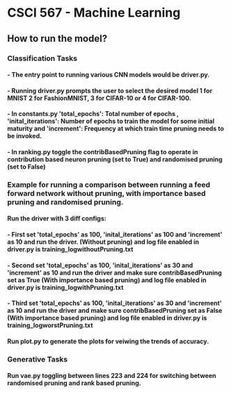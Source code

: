 # CSCI 567 - Machine Learning

## How to run the model? 

### Classification Tasks

#### - The entry point to running various CNN models would be driver.py. 
#### - Running driver.py prompts the user to select the desired model  1 for MNIST 2 for FashionMNIST,  3 for CIFAR-10 or 4 for CIFAR-100.
#### - In constants.py 'total_epochs': Total number of epochs , 'inital_iterations': Number of epochs to train the model for some initial maturity and 'increment': Frequency at which train time pruning needs to be invoked.
#### - In ranking.py toggle the contribBasedPruning flag to operate in contribution based neuron pruning (set to True) and randomised pruning (set to False)

### Example for running a comparison between running a feed forward network without pruning, with importance based pruning and randomised pruning.
#### Run the driver with 3 diff configs:
#### - First set 'total_epochs' as 100, 'inital_iterations' as 100 and 'increment' as 10 and run the driver. (Without pruning) and log file enabled in driver.py is training_logwithoutPruning.txt
#### - Second set 'total_epochs' as 100, 'inital_iterations' as 30 and 'increment' as 10 and run the driver and make sure contribBasedPruning set as True (With importance based pruning) and log file enabled in driver.py is training_logwithPruning.txt
#### - Third set 'total_epochs' as 100, 'inital_iterations' as 30 and 'increment' as 10 and run the driver and make sure contribBasedPruning set as False (With importance based pruning) and log file enabled in driver.py is training_logworstPruning.txt
#### Run plot.py to generate the plots for veiwing the trends of accuracy.
### Generative Tasks
#### Run vae.py toggling between lines 223 and 224 for switching between randomised pruning and rank based pruning.


